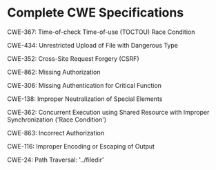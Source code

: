 

# Complete CWE Specifications

CWE-367: Time-of-check Time-of-use (TOCTOU) Race Condition

CWE-434: Unrestricted Upload of File with Dangerous Type

CWE-352: Cross-Site Request Forgery (CSRF)

CWE-862: Missing Authorization

CWE-306: Missing Authentication for Critical Function

CWE-138: Improper Neutralization of Special Elements

CWE-362: Concurrent Execution using Shared Resource with Improper Synchronization ('Race Condition')

CWE-863: Incorrect Authorization

CWE-116: Improper Encoding or Escaping of Output

CWE-24: Path Traversal: '../filedir'